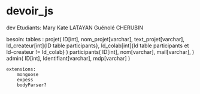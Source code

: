 # devoir_js
dev
Etudiants: 
    Mary Kate LATAYAN
    Guénolé CHERUBIN




besoin:
    tables : 
        projet(
                ID[int],
                nom_projet[varchar],
                text_projet[varchar],
                Id_createur[int]{ID table participants},
                Id_colab[int]{Id table participants et Id-createur != Id_colab}
                )
        participants(
                    ID[int],
                    nom[varchar],
                    mail[varchar],
                    )
        admin(
                    ID[int],
                    Identifiant[varchar],
                    mdp[varchar]
        )




    extensions:
        mongoose
        expess
        bodyParser?
